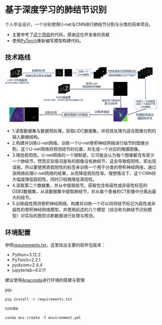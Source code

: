 # 基于深度学习的肺结节识别
个人毕业设计，一个分别使用U-net与CNN进行肺结节分割与分类的简单项目。

* 主要参考了[这个项目](https://github.com/mikejhuang/LungNoduleDetectionClassification)的代码，感谢这位开发者的贡献
* 使用[PyTorch](https://github.com/pytorch/pytorch)重新编写模型构建代码。

## 技术路线

![技术路线图](Tech_Road.png)

* 1.读取数据集与数据预处理。获取LIDC数据集，并将其处理为适合图像分割的输入数据结构。
* 2.构建并训练U-net网络。训练一个U-net卷积神经网络进行结节的图像分割，这个U-net网络将预测结节的位置，并生成一个对应的掩膜图像。
* 3.降低假阳性。U-net网络的一个限制是，它可能会认为每个图像都含有至少一个肺结节，然而实际情况是有的图像没有肺结节，这会导致假阳性，即出现误报。所以要使用真假阳性的标签来训练一个用于分类的卷积神经网络，通过该网络处理U-net网络的结果，从而降低假阳性率。理想情况下，这个CNN将大幅度降低假阳性，同时只轻微降低真阳性。
* 4.读取第二个数据集，并从中提取结节。获取包含有癌性或非癌性标签的DSB3数据集，从该数据集中提取肺结节，并从每个患者的CT影像中分离出最大的结节。
* 5.训练癌性预测卷积神经网络。构建并训练一个可以将将结节标记为癌性或非癌性的卷积神经网络模型，并使用前述的几个模型（综合称为肺结节识别模型）对实际的医院诊断数据进行处理与预测。

## 环境配置
参照[requirements.txt](requirements.txt)，这里给出主要的软件包版本：
* Python=3.12.2
* PyTorch=2.2.1
* pydicom=2.4.4
* jupyterlab=4.0.11

建议使用[Anaconda](https://www.anaconda.com)进行环境的搭建与管理

pip:
```
pip install -r requirements.txt
```
conda:
```
conda env create -f environment.yml
```
